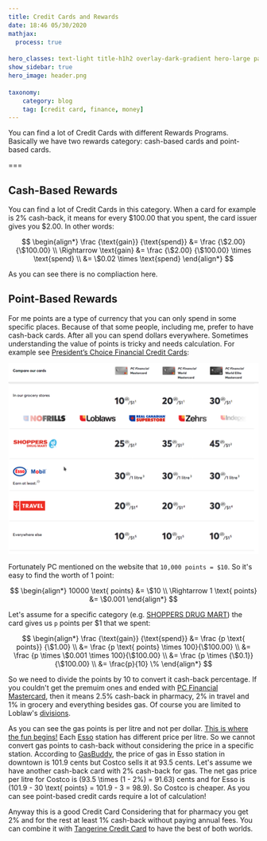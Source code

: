 ```yaml
---
title: Credit Cards and Rewards
date: 18:46 05/30/2020 
mathjax:
  process: true

hero_classes: text-light title-h1h2 overlay-dark-gradient hero-large parallax
show_sidebar: true
hero_image: header.png

taxonomy:
    category: blog
    tag: [credit card, finance, money]
---
```


You can find a lot of Credit Cards with different Rewards Programs. Basically we have two rewards category: cash-based cards and point-based cards.

===

## Cash-Based Rewards

You can find a lot of Credit Cards in this category. When a card for example is 2% cash-back, it means for every $100.00 that you spent, the card issuer gives you $2.00. In other words:

$$
\begin{align*}
\frac {\text{gain}} {\text{spend}} &= \frac {\$2.00} {\$100.00} \\
\Rightarrow \text{gain} &= \frac {\$2.00} {\$100.00} \times \text{spend} \\
&= \$0.02 \times \text{spend}
\end{align*}
$$

As you can see there is no compliaction here.

## Point-Based Rewards

For me points are a type of currency that you can only spend in some specific places. Because of that some people, including me, prefer to have cash-back cards. After all you can spend dollars everywhere. Sometimes understanding the value of points is tricky and needs calculation. For example see [President’s Choice Financial Credit Cards](https://www.pcfinancial.ca/en/credit-cards):

![PC Credit Cards](pc_credit_cards.png)

Fortunately PC mentioned on the website that `10,000 points = $10`. So it's easy to find the worth of 1 point:

$$
\begin{align*}
10000 \text{ points} &= \$10 \\
\Rightarrow 1 \text{ points} &= \$0.001
\end{align*}
$$

Let's assume for a specific category (e.g. [SHOPPERS DRUG MART](https://www1.shoppersdrugmart.ca/en/home)) the card gives us `p` points per $1 that we spent:

$$
\begin{align*}
\frac {\text{gain}} {\text{spend}} &= \frac {p \text{ points}} {\$1.00} \\
&= \frac {p \text{ points} \times 100}{\$100.00} \\
&= \frac {p \times \$0.001 \times 100}{\$100.00} \\
&= \frac {p \times {\$0.1}} {\$100.00} \\
&= \frac{p}{10} \%
\end{align*}
$$

So we need to divide the points by 10 to convert it cash-back percentage. If you couldn't get the premuim ones and ended with [PC Financial Mastercard](https://www.pcfinancial.ca/en/credit-cards/pc-mastercard), then it means 2.5% cash-back in pharmacy, 2% in travel and 1% in grocery and everything besides gas. Of course you are limited to Loblaw's [divisions](http://www.loblaw.ca/en.html).

As you can see the gas points is per litre and not per dollar. [This is where the fun begins!](https://www.imdb.com/title/tt0121766/quotes?item=qt0333039) Each [Esso](https://www.esso.ca/en-ca) station has different price per litre. So we cannot convert gas points to cash-back without considering the price in a specific station. According to [GasBuddy](https://www.gasbuddy.com/), the price of gas in Esso station in downtown is 101.9 cents but Costco sells it at 93.5 cents. Let's assume we have another cash-back card with 2% cash-back for gas. The net gas price per litre for Costco is \(93.5 \times (1 - 2\%) = 91.63\) cents and for Esso is \(101.9 - 30 \text{ points} = 101.9 - 3 = 98.9\). So Costco is cheaper. As you can see point-based credit cards require a lot of calculation!

Anyway this is a good Credit Card Considering that for pharmacy you get 2% and for the rest at least 1% cash-back without paying annual fees. You can combine it with [Tangerine Credit Card](https://www.tangerine.ca/en/products/spending/creditcard/) to have the best of both worlds.
